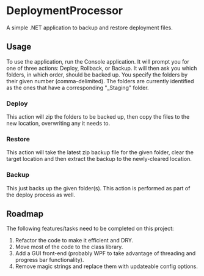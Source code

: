 # DeploymentProcessor
A simple .NET application to backup and restore deployment files.
## Usage ##
To use the application, run the Console application. It will prompt you for one of three actions: Deploy, Rollback, or Backup. It will then ask you which folders, in which order, should be backed up. You specify the folders by their given number (comma-delimited). The folders are currently identified as the ones that have a corresponding "_Staging" folder.
### Deploy ###
This action will zip the folders to be backed up, then copy the files to the new location, overwriting any it needs to.
### Restore ###
This action will take the latest zip backup file for the given folder, clear the target location and then extract the backup to the newly-cleared location.
### Backup ###
This just backs up the given folder(s). This action is performed as part of the deploy process as well.
## Roadmap ##
The following features/tasks need to be completed on this project:
1. Refactor the code to make it efficient and DRY.
2. Move most of the code to the class library.
3. Add a GUI front-end (probably WPF to take advantage of threading and progress bar functionality).
4. Remove magic strings and replace them with updateable config options.